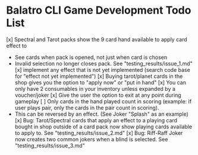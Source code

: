 # Balatro CLI Game Development Todo List

[x] Spectral and Tarot packs show the 9 card hand available to apply card effect to
 - See cards when pack is opened, not just when card is chosen
 - Invalid selection no longer closes pack. See "testing_results/issue_1.md"
[x] implement any effect that is not yet implemented (search code base for "effect not yet implemented")
[x] Buying tarot/planet cards in the shop gives you the option to "apply now" or "put in hand"
[x] You can only have 2 consumables in your inventory unless expanded by a voucher/joker
[x] Give the user the option to exit at any point during gameplay
[ ] Only cards in the hand played count in scoring (example: if user plays pair, only the cards in the pair count in scoring).
 - This can be reversed by an effect. (See Joker "Splash" as an example)
[x] Bug: Tarot/Spectral cards that apply an effect to a playing card bought in shop outside of a card pack now show playing cards available to apply to. See "testing_results/issue_2.md"
[x] Bug: Riff-Raff Joker now creates two common jokers when a blind is selected. See "testing_results/issue_3.md"
